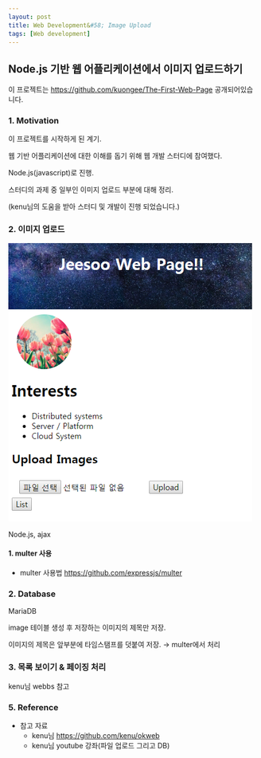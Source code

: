 ```yaml
---
layout: post
title: Web Development&#58; Image Upload
tags: [Web development]
---
```


## Node.js 기반 웹 어플리케이션에서 이미지 업로드하기
이 프로젝트는 <https://github.com/kuongee/The-First-Web-Page> 공개되어있습니다.

### 1. Motivation
이 프로젝트를 시작하게 된 계기.

웹 기반 어플리케이션에 대한 이해를 돕기 위해 웹 개발 스터디에 참여했다.

Node.js(javascript)로 진행. 

스터디의 과제 중 일부인 이미지 업로드 부분에 대해 정리.

(kenu님의 도움을 받아 스터디 및 개발이 진행 되었습니다.)

### 2. 이미지 업로드 
![첫 페이지 모습](./assets/img/webDevelopment/web_imageUpload1.png)

Node.js, ajax

#### 1. multer 사용
* multer 사용법 <https://github.com/expressjs/multer>

### 2. Database
MariaDB

image 테이블 생성 후 저장하는 이미지의 제목만 저장.

이미지의 제목은 앞부분에 타임스탬프를 덧붙여 저장. &rarr; multer에서 처리

### 3. 목록 보이기 & 페이징 처리
kenu님 webbs 참고
    
    
### 5. Reference
* 참고 자료
    - kenu님 <https://github.com/kenu/okweb>
    - kenu님 youtube 강좌(파일 업로드 그리고 DB)

